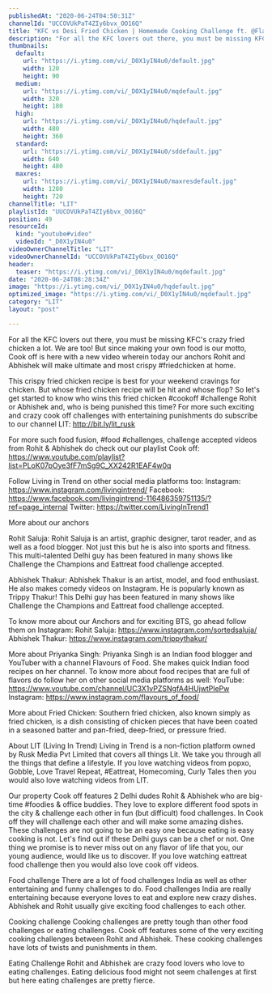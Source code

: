 ```yaml
---
publishedAt: "2020-06-24T04:50:31Z"
channelId: "UCCOVUkPaT4ZIy6bvx_OO16Q"
title: "KFC vs Desi Fried Chicken | Homemade Cooking Challenge ft. @Flavours Of Food [Cook Off#7]"
description: "For all the KFC lovers out there, you must be missing KFC's crazy fried chicken a lot. We are too! But since making your own food is our motto, Cook off is here with a new video wherein today our anchors Rohit and Abhishek will make ultimate and most crispy #friedchicken at home.\n\nThis crispy fried chicken recipe is best for your weekend cravings for chicken. But whose fried chicken recipe will be hit and whose flop? So let's get started to know who wins this fried chicken #cookoff #challenge Rohit or Abhishek and, who is being punished this time? For more such exciting and crazy cook off challenges with entertaining punishments do subscribe to our channel LIT: http://bit.ly/lit_rusk \n\nFor more such food fusion, #food #challenges, challenge accepted videos from Rohit & Abhishek do check out our playlist Cook off: https://www.youtube.com/playlist?list=PLoK07pOye3fF7mSg9C_XX242R1EAF4w0q\n\nFollow Living in Trend on other social media platforms too:\nInstagram: https://www.instagram.com/livingintrend/\nFacebook: https://www.facebook.com/livingintrend-116486359751135/?ref=page_internal\nTwitter: https://twitter.com/LivingInTrend1\n\nMore about our anchors\n\nRohit Saluja: Rohit Saluja is an artist, graphic designer, tarot reader, and as well as a food blogger. Not just this but he is also into sports and fitness. This multi-talented Delhi guy has been featured in many shows like Challenge the Champions and Eattreat food challenge accepted. \n\nAbhishek Thakur: Abhishek Thakur is an artist, model, and food enthusiast. He also makes comedy videos on Instagram. He is popularly known as Trippy Thakur! This Delhi guy has been featured in many shows like Challenge the Champions and Eattreat food challenge accepted. \n\nTo know more about our Anchors and for exciting BTS, go ahead follow them on Instagram: \nRohit Saluja: https://www.instagram.com/sortedsaluja/ \nAbhishek Thakur: https://www.instagram.com/trippythakur/\n\nMore about Priyanka Singh:\nPriyanka Singh is an Indian food blogger and YouTuber with a channel Flavours of Food. She makes quick Indian food recipes on her channel. To know more about food recipes that are full of flavors do follow her on other social media platforms as well:\nYouTube: https://www.youtube.com/channel/UC3X1vPZSNgfA4HUjwtPlePw\nInstagram:  https://www.instagram.com/flavours_of_food/\n\nMore about Fried Chicken:\nSouthern fried chicken, also known simply as fried chicken, is a dish consisting of chicken pieces that have been coated in a seasoned batter and pan-fried, deep-fried, or pressure fried. \n\nAbout LIT (Living In Trend)\nLiving in Trend is a non-fiction platform owned by Rusk Media Pvt Limited that covers all things Lit. We take you through all the things that define a lifestyle. If you love watching videos from popxo, Gobble, Love Travel Repeat, #Eattreat, Homecoming, Curly Tales then you would also love watching videos from LIT. \n\nOur property Cook off features 2 Delhi dudes Rohit & Abhishek who are big-time #foodies & office buddies. They love to explore different food spots in the city & challenge each other in fun (but difficult) food challenges. In Cook off they will challenge each other and will make some amazing dishes. These challenges are not going to be an easy one because eating is easy cooking is not. Let's find out if these Delhi guys can be a chef or not. One thing we promise is to never miss out on any flavor of life that you, our young audience, would like us to discover. If you love watching eattreat food challenge then you would also love cook off videos. \n\nFood challenge\nThere are a lot of food challenges India as well as other entertaining and funny challenges to do. Food challenges India are really entertaining because everyone loves to eat and explore new crazy dishes. Abhishek and Rohit usually give exciting food challenges to each other. \n\nCooking challenge\nCooking challenges are pretty tough than other food challenges or eating challenges. Cook off features some of the very exciting cooking challenges between Rohit and Abhishek. These cooking challenges have lots of twists and punishments in them.\n\nEating Challenge\nRohit and Abhishek are crazy food lovers who love to eating challenges. Eating delicious food might not seem challenges at first but here eating challenges are pretty fierce."
thumbnails:
  default:
    url: "https://i.ytimg.com/vi/_D0X1yIN4u0/default.jpg"
    width: 120
    height: 90
  medium:
    url: "https://i.ytimg.com/vi/_D0X1yIN4u0/mqdefault.jpg"
    width: 320
    height: 180
  high:
    url: "https://i.ytimg.com/vi/_D0X1yIN4u0/hqdefault.jpg"
    width: 480
    height: 360
  standard:
    url: "https://i.ytimg.com/vi/_D0X1yIN4u0/sddefault.jpg"
    width: 640
    height: 480
  maxres:
    url: "https://i.ytimg.com/vi/_D0X1yIN4u0/maxresdefault.jpg"
    width: 1280
    height: 720
channelTitle: "LIT"
playlistId: "UUCOVUkPaT4ZIy6bvx_OO16Q"
position: 49
resourceId:
  kind: "youtube#video"
  videoId: "_D0X1yIN4u0"
videoOwnerChannelTitle: "LIT"
videoOwnerChannelId: "UCCOVUkPaT4ZIy6bvx_OO16Q"
header:
  teaser: "https://i.ytimg.com/vi/_D0X1yIN4u0/mqdefault.jpg"
date: "2020-06-24T08:28:34Z"
image: "https://i.ytimg.com/vi/_D0X1yIN4u0/hqdefault.jpg"
optimized_image: "https://i.ytimg.com/vi/_D0X1yIN4u0/mqdefault.jpg"
category: "LIT"
layout: "post"

---
```

For all the KFC lovers out there, you must be missing KFC's crazy fried chicken a lot. We are too! But since making your own food is our motto, Cook off is here with a new video wherein today our anchors Rohit and Abhishek will make ultimate and most crispy #friedchicken at home.

This crispy fried chicken recipe is best for your weekend cravings for chicken. But whose fried chicken recipe will be hit and whose flop? So let's get started to know who wins this fried chicken #cookoff #challenge Rohit or Abhishek and, who is being punished this time? For more such exciting and crazy cook off challenges with entertaining punishments do subscribe to our channel LIT: http://bit.ly/lit_rusk 

For more such food fusion, #food #challenges, challenge accepted videos from Rohit & Abhishek do check out our playlist Cook off: https://www.youtube.com/playlist?list=PLoK07pOye3fF7mSg9C_XX242R1EAF4w0q

Follow Living in Trend on other social media platforms too:
Instagram: https://www.instagram.com/livingintrend/
Facebook: https://www.facebook.com/livingintrend-116486359751135/?ref=page_internal
Twitter: https://twitter.com/LivingInTrend1

More about our anchors

Rohit Saluja: Rohit Saluja is an artist, graphic designer, tarot reader, and as well as a food blogger. Not just this but he is also into sports and fitness. This multi-talented Delhi guy has been featured in many shows like Challenge the Champions and Eattreat food challenge accepted. 

Abhishek Thakur: Abhishek Thakur is an artist, model, and food enthusiast. He also makes comedy videos on Instagram. He is popularly known as Trippy Thakur! This Delhi guy has been featured in many shows like Challenge the Champions and Eattreat food challenge accepted. 

To know more about our Anchors and for exciting BTS, go ahead follow them on Instagram: 
Rohit Saluja: https://www.instagram.com/sortedsaluja/ 
Abhishek Thakur: https://www.instagram.com/trippythakur/

More about Priyanka Singh:
Priyanka Singh is an Indian food blogger and YouTuber with a channel Flavours of Food. She makes quick Indian food recipes on her channel. To know more about food recipes that are full of flavors do follow her on other social media platforms as well:
YouTube: https://www.youtube.com/channel/UC3X1vPZSNgfA4HUjwtPlePw
Instagram:  https://www.instagram.com/flavours_of_food/

More about Fried Chicken:
Southern fried chicken, also known simply as fried chicken, is a dish consisting of chicken pieces that have been coated in a seasoned batter and pan-fried, deep-fried, or pressure fried. 

About LIT (Living In Trend)
Living in Trend is a non-fiction platform owned by Rusk Media Pvt Limited that covers all things Lit. We take you through all the things that define a lifestyle. If you love watching videos from popxo, Gobble, Love Travel Repeat, #Eattreat, Homecoming, Curly Tales then you would also love watching videos from LIT. 

Our property Cook off features 2 Delhi dudes Rohit & Abhishek who are big-time #foodies & office buddies. They love to explore different food spots in the city & challenge each other in fun (but difficult) food challenges. In Cook off they will challenge each other and will make some amazing dishes. These challenges are not going to be an easy one because eating is easy cooking is not. Let's find out if these Delhi guys can be a chef or not. One thing we promise is to never miss out on any flavor of life that you, our young audience, would like us to discover. If you love watching eattreat food challenge then you would also love cook off videos. 

Food challenge
There are a lot of food challenges India as well as other entertaining and funny challenges to do. Food challenges India are really entertaining because everyone loves to eat and explore new crazy dishes. Abhishek and Rohit usually give exciting food challenges to each other. 

Cooking challenge
Cooking challenges are pretty tough than other food challenges or eating challenges. Cook off features some of the very exciting cooking challenges between Rohit and Abhishek. These cooking challenges have lots of twists and punishments in them.

Eating Challenge
Rohit and Abhishek are crazy food lovers who love to eating challenges. Eating delicious food might not seem challenges at first but here eating challenges are pretty fierce.